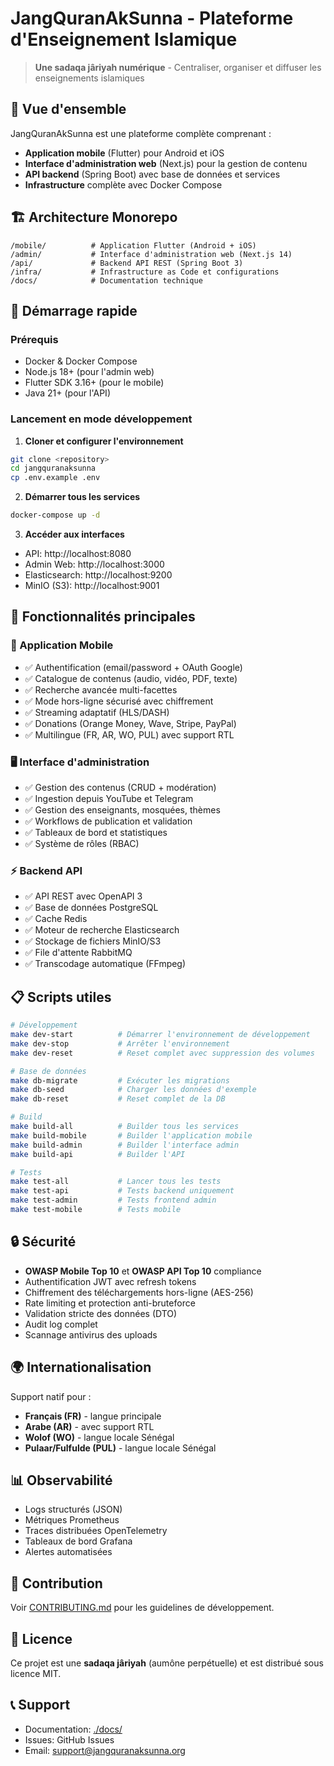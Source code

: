 # JangQuranAkSunna - Plateforme d'Enseignement Islamique

> **Une sadaqa jâriyah numérique** - Centraliser, organiser et diffuser les enseignements islamiques

## 📱 Vue d'ensemble

JangQuranAkSunna est une plateforme complète comprenant :
- **Application mobile** (Flutter) pour Android et iOS
- **Interface d'administration web** (Next.js) pour la gestion de contenu
- **API backend** (Spring Boot) avec base de données et services
- **Infrastructure** complète avec Docker Compose

## 🏗️ Architecture Monorepo

```
/mobile/          # Application Flutter (Android + iOS)
/admin/           # Interface d'administration web (Next.js 14)
/api/             # Backend API REST (Spring Boot 3)
/infra/           # Infrastructure as Code et configurations
/docs/            # Documentation technique
```

## 🚀 Démarrage rapide

### Prérequis
- Docker & Docker Compose
- Node.js 18+ (pour l'admin web)
- Flutter SDK 3.16+ (pour le mobile)
- Java 21+ (pour l'API)

### Lancement en mode développement

1. **Cloner et configurer l'environnement**
```bash
git clone <repository>
cd jangquranaksunna
cp .env.example .env
```

2. **Démarrer tous les services**
```bash
docker-compose up -d
```

3. **Accéder aux interfaces**
- API: http://localhost:8080
- Admin Web: http://localhost:3000
- Elasticsearch: http://localhost:9200
- MinIO (S3): http://localhost:9001

## 🎯 Fonctionnalités principales

### 📱 Application Mobile
- ✅ Authentification (email/password + OAuth Google)
- ✅ Catalogue de contenus (audio, vidéo, PDF, texte)
- ✅ Recherche avancée multi-facettes
- ✅ Mode hors-ligne sécurisé avec chiffrement
- ✅ Streaming adaptatif (HLS/DASH)
- ✅ Donations (Orange Money, Wave, Stripe, PayPal)
- ✅ Multilingue (FR, AR, WO, PUL) avec support RTL

### 🖥️ Interface d'administration
- ✅ Gestion des contenus (CRUD + modération)
- ✅ Ingestion depuis YouTube et Telegram
- ✅ Gestion des enseignants, mosquées, thèmes
- ✅ Workflows de publication et validation
- ✅ Tableaux de bord et statistiques
- ✅ Système de rôles (RBAC)

### ⚡ Backend API
- ✅ API REST avec OpenAPI 3
- ✅ Base de données PostgreSQL
- ✅ Cache Redis
- ✅ Moteur de recherche Elasticsearch
- ✅ Stockage de fichiers MinIO/S3
- ✅ File d'attente RabbitMQ
- ✅ Transcodage automatique (FFmpeg)

## 📋 Scripts utiles

```bash
# Développement
make dev-start          # Démarrer l'environnement de développement
make dev-stop           # Arrêter l'environnement
make dev-reset          # Reset complet avec suppression des volumes

# Base de données
make db-migrate         # Exécuter les migrations
make db-seed            # Charger les données d'exemple
make db-reset           # Reset complet de la DB

# Build
make build-all          # Builder tous les services
make build-mobile       # Builder l'application mobile
make build-admin        # Builder l'interface admin
make build-api          # Builder l'API

# Tests
make test-all           # Lancer tous les tests
make test-api           # Tests backend uniquement
make test-admin         # Tests frontend admin
make test-mobile        # Tests mobile
```

## 🔒 Sécurité

- **OWASP Mobile Top 10** et **OWASP API Top 10** compliance
- Authentification JWT avec refresh tokens
- Chiffrement des téléchargements hors-ligne (AES-256)
- Rate limiting et protection anti-bruteforce
- Validation stricte des données (DTO)
- Audit log complet
- Scannage antivirus des uploads

## 🌍 Internationalisation

Support natif pour :
- **Français (FR)** - langue principale
- **Arabe (AR)** - avec support RTL
- **Wolof (WO)** - langue locale Sénégal
- **Pulaar/Fulfulde (PUL)** - langue locale Sénégal

## 📊 Observabilité

- Logs structurés (JSON)
- Métriques Prometheus
- Traces distribuées OpenTelemetry
- Tableaux de bord Grafana
- Alertes automatisées

## 🤝 Contribution

Voir [CONTRIBUTING.md](./docs/CONTRIBUTING.md) pour les guidelines de développement.

## 📄 Licence

Ce projet est une **sadaqa jâriyah** (aumône perpétuelle) et est distribué sous licence MIT.

## 📞 Support

- Documentation: [./docs/](./docs/)
- Issues: GitHub Issues
- Email: support@jangquranaksunna.org
